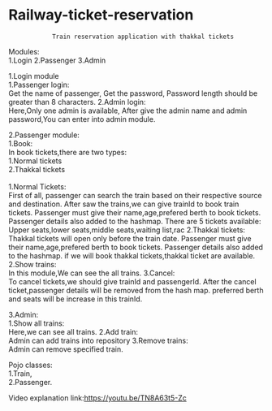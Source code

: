 # Railway-ticket-reservation

				Train reservation application with thakkal tickets

Modules:<br>
	1.Login
	2.Passenger 
	3.Admin

1.Login module<br>
   1.Passenger login:<br>
	     Get the name of passenger,
	     Get the password,
	     Password length should be greater than 8 characters.
   2.Admin login:<br>
	     Here,Only one admin is available,
	     After give the admin name and admin password,You can enter into admin module.

2.Passenger module:<br>
   1.Book:<br>
	    In book tickets,there are two types:<br>
	       1.Normal tickets<br> 2.Thakkal tickets<br><br>
	    1.Normal Tickets:<br>
	       First of all, passenger can search the train based on their  respective source and destination.
	       After saw the trains,we can give trainId  to book train tickets.
	       Passenger must give their name,age,prefered berth to book tickets.
	       Passenger details also added to the hashmap.
	       There  are 5 tickets available:
		         Upper seats,lower seats,middle seats,waiting list,rac
	   2.Thakkal tickets:<br>
	       Thakkal tickets will open only before the train date.
	       Passenger must give their name,age,prefered berth to book tickets.
	       Passenger details also added to the hashmap.
	       if we will book thakkal tickets,thakkal ticket are available.
   2.Show trains:<br>
	      In this module,We can see the all trains.
   3.Cancel:<br>
	       To cancel tickets,we should give trainId and passengerId.
	       After the cancel ticket,passenger details will be removed from the hash map.
	       preferred berth and seats will be increase in this trainId.
	    
3.Admin:<br>
   1.Show all trains:<br>
    	 Here,we can see all trains.
   2.Add train:<br>
	     Admin can add trains into  repository
   3.Remove trains:<br>
	     Admin can remove specified train.
	 
Pojo classes:<br>
   1.Train,<br>
   2.Passenger.<br>
   
Video explanation link:https://youtu.be/TN8A63t5-Zc
